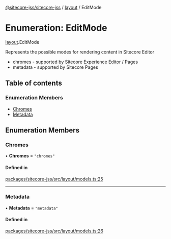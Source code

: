 [@sitecore-jss/sitecore-jss](../README.md) / [layout](../modules/layout.md) / EditMode

# Enumeration: EditMode

[layout](../modules/layout.md).EditMode

Represents the possible modes for rendering content in Sitecore Editor
- chromes - supported by Sitecore Experience Editor / Pages
- metadata - supported by Sitecore Pages

## Table of contents

### Enumeration Members

- [Chromes](layout.EditMode.md#chromes)
- [Metadata](layout.EditMode.md#metadata)

## Enumeration Members

### Chromes

• **Chromes** = ``"chromes"``

#### Defined in

[packages/sitecore-jss/src/layout/models.ts:25](https://github.com/Sitecore/jss/blob/b9ecb63fb/packages/sitecore-jss/src/layout/models.ts#L25)

___

### Metadata

• **Metadata** = ``"metadata"``

#### Defined in

[packages/sitecore-jss/src/layout/models.ts:26](https://github.com/Sitecore/jss/blob/b9ecb63fb/packages/sitecore-jss/src/layout/models.ts#L26)

